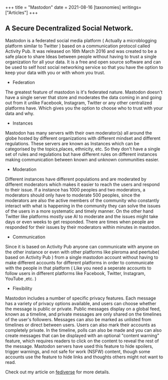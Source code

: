 +++
title = "Mastodon"
date = 2021-08-16
[taxonomies]
writings=["Articles"]
+++

## A Secure Decentralized Social Network.

Mastodon is a federated social media platform ( Actually a microblogging platform similar to Twitter ) based on a communication protocol called Activity Pub. It was released on 16th March 2016 and was created to be a safe place to share Ideas between people without having to trust a single organization for all your data. It is a free and open source software and can be used to self host social networking service so that you have the option to keep your data with you or with whom you trust.

* Federation

The greatest feature of mastodon is it's federated nature. Mastodon doesn't have a single server that store and moderates the data coming in and going out from it unlike Facebook, Instagram, Twitter or any other centralized platforms have. Which gives you the option to choose who to trust with your data and why.

* Instances

Mastodon has many servers with their own moderator(s) all around the globe hosted by different organizations with different mindset and different regulations. These servers are known as Instances which can be categorised by the topics,places, ethnicity, etc. So they don't have a single set of rules and regulations but have different rules on different instances making communication between known and unknown communities easier.

* Moderation

Different instances have different populations and are moderated by different moderators which makes it easier to reach the users and respond to their issue. If a instance has 1000 peoples and two moderators, a moderators should only have to moderate 500 peoples, since the moderators are also the active members of the community who constantly interact with what is happening in the community they can solve the issues of the users in a more systematic and timely manner. On the other hand Twitter like platforms mostly use AI to moderate and the issues might take days or even weeks to get responded. There are times when people are responded for their issues by their moderators within minutes in mastodon.

* Communication

Since it is based on Activity Pub anyone can communicate with anyone on the other instance or even with other platforms like pleroma and peertube( based on Activity Pub ) from a single mastodon account without having to make different accounts for different platforms in order to communicate with the people in that platform ( Like you need a seperate accounts to follow users in different platforms like Facebook, Twitter, Instagram, YouTube ,etc. )

* Flexibility

Mastodon includes a number of specific privacy features. Each message has a variety of privacy options available, and users can choose whether the message is public or private. Public messages display on a global feed, known as a timeline, and private messages are only shared on the timelines of the user's followers. Messages can also be marked as unlisted from timelines or direct between users. Users can also mark their accounts as completely private. In the timeline, polls can also be made and you can also create messages that can be displayed with an optional "content warning" feature, which requires readers to click on the content to reveal the rest of the message. Mastodon servers have used this feature to hide spoilers, trigger warnings, and not safe for work (NSFW) content, though some accounts use the feature to hide links and thoughts others might not want to read.

Check out my article on [fediverse](https://scientiac.space/blog/fediverse/) for more details.

